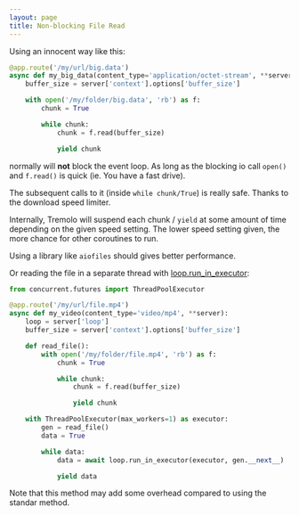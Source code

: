 ```yaml
---
layout: page
title: Non-blocking File Read
---
```


Using an innocent way like this:

```python
@app.route('/my/url/big.data')
async def my_big_data(content_type='application/octet-stream', **server):
    buffer_size = server['context'].options['buffer_size']

    with open('/my/folder/big.data', 'rb') as f:
        chunk = True

        while chunk:
            chunk = f.read(buffer_size)

            yield chunk
```
normally will **not** block the event loop. As long as the blocking io call `open()` and `f.read()` is quick (ie. You have a fast drive).

The subsequent calls to it (inside `while chunk/True`) is really safe. Thanks to the download speed limiter.

Internally, Tremolo will suspend each chunk / `yield` at some amount of time depending on the given speed setting.
The lower speed setting given, the more chance for other coroutines to run.

Using a library like `aiofiles` should gives better performance.

Or reading the file in a separate thread with [loop.run_in_executor](https://docs.python.org/3/library/asyncio-eventloop.html#asyncio.loop.run_in_executor):

```python
from concurrent.futures import ThreadPoolExecutor

@app.route('/my/url/file.mp4')
async def my_video(content_type='video/mp4', **server):
    loop = server['loop']
    buffer_size = server['context'].options['buffer_size']

    def read_file():
        with open('/my/folder/file.mp4', 'rb') as f:
            chunk = True

            while chunk:
                chunk = f.read(buffer_size)

                yield chunk

    with ThreadPoolExecutor(max_workers=1) as executor:
        gen = read_file()
        data = True

        while data:
            data = await loop.run_in_executor(executor, gen.__next__)

            yield data
```

Note that this method may add some overhead compared to using the standar method.
